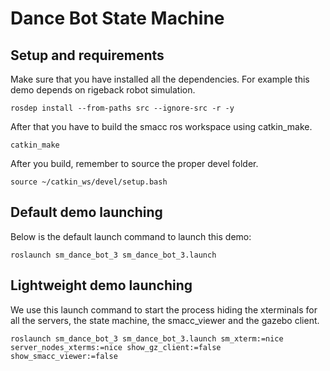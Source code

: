 # Dance Bot State Machine
## Setup and requirements

Make sure that you have installed all the dependencies. For example this demo depends on rigeback robot simulation.

```
rosdep install --from-paths src --ignore-src -r -y 
```

After that you have to build the smacc ros workspace using catkin_make.

```
catkin_make
```

After you build, remember to source the proper devel folder.

```
source ~/catkin_ws/devel/setup.bash
```

## Default demo launching
Below is the default launch command to launch this demo:

```
roslaunch sm_dance_bot_3 sm_dance_bot_3.launch
```

## Lightweight demo launching

We use this launch command to start the process hiding the xterminals for all the servers, the state machine, the smacc_viewer and the gazebo client.

```
roslaunch sm_dance_bot_3 sm_dance_bot_3.launch sm_xterm:=nice server_nodes_xterms:=nice show_gz_client:=false show_smacc_viewer:=false
```
